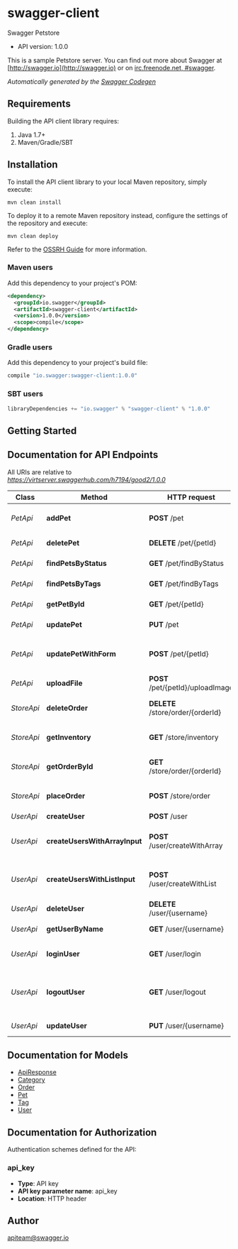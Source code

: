 # swagger-client

Swagger Petstore
- API version: 1.0.0

This is a sample Petstore server.  You can find  out more about Swagger at  [http://swagger.io](http://swagger.io) or on  [irc.freenode.net, #swagger](http://swagger.io/irc/). 


*Automatically generated by the [Swagger Codegen](https://github.com/swagger-api/swagger-codegen)*

## Requirements

Building the API client library requires:
1. Java 1.7+
2. Maven/Gradle/SBT

## Installation

To install the API client library to your local Maven repository, simply execute:

```shell
mvn clean install
```

To deploy it to a remote Maven repository instead, configure the settings of the repository and execute:

```shell
mvn clean deploy
```

Refer to the [OSSRH Guide](http://central.sonatype.org/pages/ossrh-guide.html) for more information.

### Maven users

Add this dependency to your project's POM:

```xml
<dependency>
  <groupId>io.swagger</groupId>
  <artifactId>swagger-client</artifactId>
  <version>1.0.0</version>
  <scope>compile</scope>
</dependency>
```

### Gradle users

Add this dependency to your project's build file:

```groovy
compile "io.swagger:swagger-client:1.0.0"
```

### SBT users

```scala
libraryDependencies += "io.swagger" % "swagger-client" % "1.0.0"
```

## Getting Started

## Documentation for API Endpoints

All URIs are relative to *https://virtserver.swaggerhub.com/h7194/good2/1.0.0*

Class | Method | HTTP request | Description
------------ | ------------- | ------------- | -------------
*PetApi* | **addPet** | **POST** /pet | Add a new pet to the store
*PetApi* | **deletePet** | **DELETE** /pet/{petId} | Deletes a pet
*PetApi* | **findPetsByStatus** | **GET** /pet/findByStatus | Finds Pets by status
*PetApi* | **findPetsByTags** | **GET** /pet/findByTags | Finds Pets by tags
*PetApi* | **getPetById** | **GET** /pet/{petId} | Find pet by ID
*PetApi* | **updatePet** | **PUT** /pet | Update an existing pet
*PetApi* | **updatePetWithForm** | **POST** /pet/{petId} | Updates a pet in the store with form data
*PetApi* | **uploadFile** | **POST** /pet/{petId}/uploadImage | uploads an image
*StoreApi* | **deleteOrder** | **DELETE** /store/order/{orderId} | Delete purchase order by ID
*StoreApi* | **getInventory** | **GET** /store/inventory | Returns pet inventories by status
*StoreApi* | **getOrderById** | **GET** /store/order/{orderId} | Find purchase order by ID
*StoreApi* | **placeOrder** | **POST** /store/order | Place an order for a pet
*UserApi* | **createUser** | **POST** /user | Create user
*UserApi* | **createUsersWithArrayInput** | **POST** /user/createWithArray | Creates list of users with given input array
*UserApi* | **createUsersWithListInput** | **POST** /user/createWithList | Creates list of users with given input array
*UserApi* | **deleteUser** | **DELETE** /user/{username} | Delete user
*UserApi* | **getUserByName** | **GET** /user/{username} | Get user by user name
*UserApi* | **loginUser** | **GET** /user/login | Logs user into the system
*UserApi* | **logoutUser** | **GET** /user/logout | Logs out current logged in user session
*UserApi* | **updateUser** | **PUT** /user/{username} | Updated user


## Documentation for Models

 - [ApiResponse](ApiResponse.md)
 - [Category](Category.md)
 - [Order](Order.md)
 - [Pet](Pet.md)
 - [Tag](Tag.md)
 - [User](User.md)


## Documentation for Authorization

Authentication schemes defined for the API:
### api_key

- **Type**: API key
- **API key parameter name**: api_key
- **Location**: HTTP header


## Author

apiteam@swagger.io
